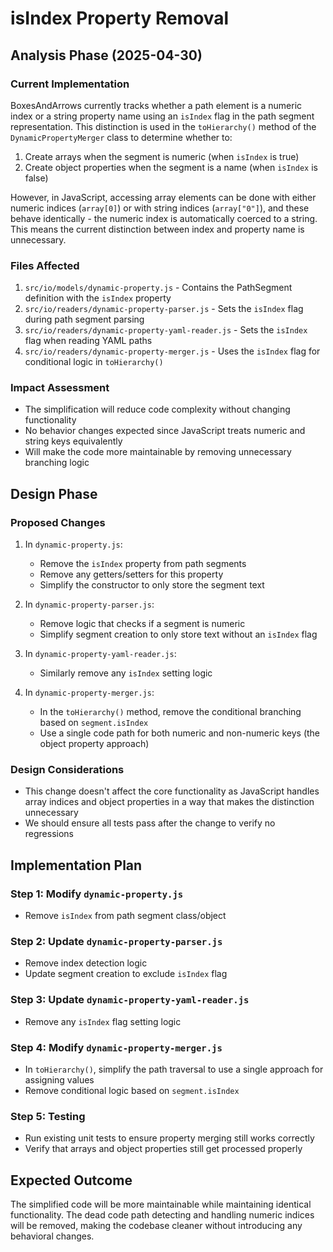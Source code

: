 # isIndex Property Removal

## Analysis Phase (2025-04-30)

### Current Implementation
BoxesAndArrows currently tracks whether a path element is a numeric index or a string property name using an `isIndex` flag in the path segment representation. This distinction is used in the `toHierarchy()` method of the `DynamicPropertyMerger` class to determine whether to:

1. Create arrays when the segment is numeric (when `isIndex` is true)
2. Create object properties when the segment is a name (when `isIndex` is false)

However, in JavaScript, accessing array elements can be done with either numeric indices (`array[0]`) or with string indices (`array["0"]`), and these behave identically - the numeric index is automatically coerced to a string. This means the current distinction between index and property name is unnecessary.

### Files Affected
1. `src/io/models/dynamic-property.js` - Contains the PathSegment definition with the `isIndex` property
2. `src/io/readers/dynamic-property-parser.js` - Sets the `isIndex` flag during path segment parsing
3. `src/io/readers/dynamic-property-yaml-reader.js` - Sets the `isIndex` flag when reading YAML paths
4. `src/io/readers/dynamic-property-merger.js` - Uses the `isIndex` flag for conditional logic in `toHierarchy()`

### Impact Assessment
- The simplification will reduce code complexity without changing functionality
- No behavior changes expected since JavaScript treats numeric and string keys equivalently
- Will make the code more maintainable by removing unnecessary branching logic

## Design Phase

### Proposed Changes
1. In `dynamic-property.js`:
   - Remove the `isIndex` property from path segments
   - Remove any getters/setters for this property
   - Simplify the constructor to only store the segment text

2. In `dynamic-property-parser.js`:
   - Remove logic that checks if a segment is numeric
   - Simplify segment creation to only store text without an `isIndex` flag

3. In `dynamic-property-yaml-reader.js`:
   - Similarly remove any `isIndex` setting logic

4. In `dynamic-property-merger.js`:
   - In the `toHierarchy()` method, remove the conditional branching based on `segment.isIndex`
   - Use a single code path for both numeric and non-numeric keys (the object property approach)

### Design Considerations
- This change doesn't affect the core functionality as JavaScript handles array indices and object properties in a way that makes the distinction unnecessary
- We should ensure all tests pass after the change to verify no regressions

## Implementation Plan

### Step 1: Modify `dynamic-property.js`
- Remove `isIndex` from path segment class/object

### Step 2: Update `dynamic-property-parser.js`
- Remove index detection logic
- Update segment creation to exclude `isIndex` flag

### Step 3: Update `dynamic-property-yaml-reader.js`
- Remove any `isIndex` flag setting logic

### Step 4: Modify `dynamic-property-merger.js`
- In `toHierarchy()`, simplify the path traversal to use a single approach for assigning values
- Remove conditional logic based on `segment.isIndex`

### Step 5: Testing
- Run existing unit tests to ensure property merging still works correctly
- Verify that arrays and object properties still get processed properly

## Expected Outcome
The simplified code will be more maintainable while maintaining identical functionality. The dead code path detecting and handling numeric indices will be removed, making the codebase cleaner without introducing any behavioral changes.

